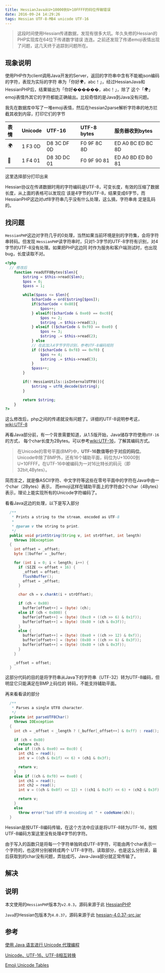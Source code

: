 ```yaml
---
title: HessianJava从U+10000到U+10FFFF的码位传输错误
date: 2016-09-24 14:29:26
tags: Hessian UTF-8-MB4 unicode UTF-16
---
```


> 这段时间使用Hessian传递数据，发现有很多大坑。年久失修的Hessian的PHP实现库在64位下传递数字错误
> 连连。之前还发现了传递emoji表情出现了问题，这几天终于追踪到问题所在。


## 现象说明

使用PHP作为client调用Java开发的Server，返回的字符串中含有不能被json编码的字符，表现为实际的字符
串为「你好🌍，abc！」，经过HessianJava和HessianPHP后，结果输出为「你好������，abc！」，除了
这个「🌍」emoji表情外其它的字符都能正确输出。比较奇怪的是Java到Java没有问题。

我先在数据库中写了一堆emoji表情，然后在hessian2parse解析字符串的地方拦截其收到内容，打印它们的字节

|表情|Unicode|UTF-16|UTF-8 bytes|服务器收到bytes
|:-|:-|:-|:-|:-
|🌍|1 F3 0D|D8 3C DF 0D|F0 9F 8C 8D|ED A0 BC ED BC 8D
|🐁|1 F4 01|D8 3D DC 01|F0 9F 90 81|ED A0 BD ED B0 81

这里选择部分打印出来

Hessian协议在传递数据时用的字符编码是UTF-8，可变长度，有效的压缩了数据长度，从上面的表格可以发现应
该是4字节的UTF-8，结果变成6字节，而HessianPHP这边对utf8字符串几乎没有什么处理，这么搞，字符串肯
定是乱码的。


## 找问题

`HessianPHP`这边对字符几乎的0处理，当然如果当前环境是别的字符集，会将字符串转码。但发现
`HessianPHP`读字符串时，只对1-3字节的UTF-8字符有识别，对4字节的UTF-8没有处理。如果把PHP这边同
时作为服务和客户端测试时，也出现bug，长度读取不对。

```php
<?php
  // 修改后
    function readUTF8Bytes($len){
        $string = $this->read($len);
        $pos = 0;
        $pass = 1;

        while($pass <= $len){
            $charCode = ord($string[$pos]);
            if($charCode < 0x80){
                $pos++;
            } elseif(($charCode & 0xe0) == 0xc0){
                $pos += 2;
                $string .= $this->read(1);
            } elseif (($charCode & 0xf0) == 0xe0) {
                $pos += 3;
                $string .= $this->read(2);
            } else
            // 在此加入4字节字符识别，参考UTF-8编码规则
            if (($charCode & 0xf8) == 0xf0) {
                $pos += 4;
                $string .= $this->read(3);
            }
            $pass++;
        }

        if(! HessianUtils::isInternalUTF8()){
            $string = utf8_decode($string);
        }

        return $string;
    }
?>
```

这么修改后，php之间的传递就没有问题了。详细的UTF-8说明参考这，
[wiki:UTF-8](https://zh.wikipedia.org/wiki/UTF-8)



再看Java部分前，有一个背景需要知道，从1.5版开始，Java储存字符使用`UTF-16`的方式，
每个char长度为2Bytes。可以参考[wiki:UTF-16](https://zh.wikipedia.org/wiki/UTF-16)，了解其编码方式。


> 在Unicode的零号平面(BMP)中，**UTF-16数值等价于对应的码位**。
> Unicode中除了BMP外，还有16个辅助平面，码位为U+10000到U+10FFFF。在UTF-16中被编码为一对16比特长的码元（即32bit,4Bytes）。

简而言之，就是像ASCII字符、中文字符等这些在零号平面中的字符在Java中由一个char（2Bytes）表示，
而emoji这样在辅助平面上的字符由2个char（4Bytes）表示，理论上能实现所有的Unicode字符编码了。


看看Java这边的处理，以下是写入部分
```java
  /**
   * Prints a string to the stream, encoded as UTF-8
   *
   * @param v the string to print.
   */
  public void printString(String v, int strOffset, int length)
    throws IOException
  {
    int offset = _offset;
    byte []buffer = _buffer;

    for (int i = 0; i < length; i++) {
      if (SIZE <= offset + 16) {
        _offset = offset;
        flushBuffer();
        offset = _offset;
      }

      char ch = v.charAt(i + strOffset);

      if (ch < 0x80)
        buffer[offset++] = (byte) (ch);
      else if (ch < 0x800) {
        buffer[offset++] = (byte) (0xc0 + ((ch >> 6) & 0x1f));
        buffer[offset++] = (byte) (0x80 + (ch & 0x3f));
      }
      else {
        buffer[offset++] = (byte) (0xe0 + ((ch >> 12) & 0xf));
        buffer[offset++] = (byte) (0x80 + ((ch >> 6) & 0x3f));
        buffer[offset++] = (byte) (0x80 + (ch & 0x3f));
      }
    }

    _offset = offset;
  }
```

这部分代码的目的是将字符串从Java下的字符串（UTF-32）转为UTF-8编码，但明显它只能满足在BMP上码位的
转码，不能支持辅助平面。

再来看看读的部分
```java
  /**
   * Parses a single UTF8 character.
   */
  private int parseUTF8Char()
    throws IOException
  {
    int ch = _offset < _length ? (_buffer[_offset++] & 0xff) : read();

    if (ch < 0x80)
      return ch;
    else if ((ch & 0xe0) == 0xc0) {
      int ch1 = read();
      int v = ((ch & 0x1f) << 6) + (ch1 & 0x3f);

      return v;
    }
    else if ((ch & 0xf0) == 0xe0) {
      int ch1 = read();
      int ch2 = read();
      int v = ((ch & 0x0f) << 12) + ((ch1 & 0x3f) << 6) + (ch2 & 0x3f);

      return v;
    }
    else
      throw error("bad UTF-8 encoding at " + codeName(ch));
  }
```
Hessian是按UTF-8编码传输，在这个方法中应该是将UTF-8转为UTF-16，按照UTF-8编码方案这里没有处理4字节的字符。

由于写入的函数只是将每一个字符单独转成UTF-8字符，可能由两个char表示一个字符的，也这样分别被转成两个
UTF-8字符。读取部分，也是这么分别读，最后获取到的char没有问题，弄拙成巧，Java-Java部分就正常传输了。

## 解决


## 说明
本文使用的`HessianPHP`版本为`v2.0.3`，源码来源于此
[HessianPHP](https://code.google.com/archive/p/hessianphp/downloads)

`Java`的Hessian包版本为`4.0.37`，源码来源于此
[hessian-4.0.37-src.jar](http://hessian.caucho.com/download/hessian-4.0.37-src.jar)


## 参考

[使用 Java 语言进行 Unicode 代理编程](https://www.ibm.com/developerworks/cn/java/j-unicode/)

[Unicode、UTF-16、UTF-8相互转换](https://cytle.github.io/2016/10/12/unicode%E3%80%81UTF-16%E3%80%81UTF-8%E7%9B%B8%E4%BA%92%E8%BD%AC%E6%8D%A2/)

[Emoji Unicode Tables](http://apps.timwhitlock.info/emoji/tables/unicode)

